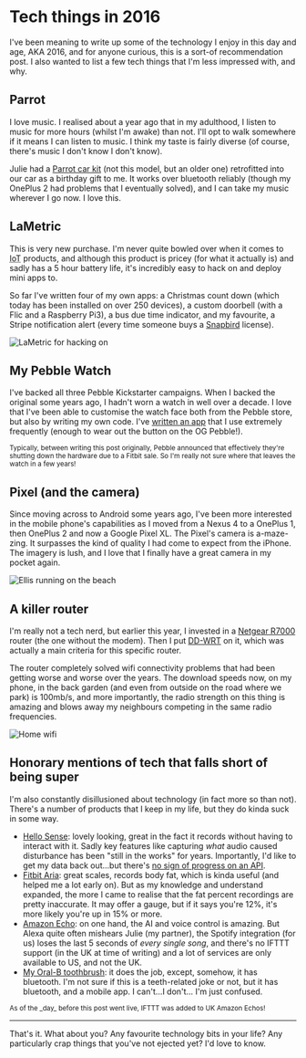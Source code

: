 # Tech things in 2016

I've been meaning to write up some of the technology I enjoy in this day and age, AKA 2016, and for anyone curious, this is a sort-of recommendation post. I also wanted to list a few tech things that I'm less impressed with, and why.

<!--more-->

## Parrot

I love music. I realised about a year ago that in my adulthood, I listen to music for more hours (whilst I'm awake) than not. I'll opt to walk somewhere if it means I can listen to music. I think my taste is fairly diverse (of course, there's music I don't know I don't know).

Julie had a [Parrot car kit](https://www.parrot.com/uk/car-kits/parrot-mki-9100#parrot-mki-9100) (not this model, but an older one) retrofitted into our car as a birthday gift to me. It works over bluetooth reliably (though my OnePlus 2 had problems that I eventually solved), and I can take my music wherever I go now. I love this.

## LaMetric


This is very new purchase. I'm never quite bowled over when it comes to <abbr title="Internet of Things">IoT</abbr> products, and although this product is pricey (for what it actually is) and sadly has a 5 hour battery life, it's incredibly easy to hack on and deploy mini apps to.

So far I've written four of my own apps: a Christmas count down (which today has been installed on over 250 devices), a custom doorbell (with a Flic and a Raspberry Pi3), a bus due time indicator, and my favourite, a Stripe notification alert (every time someone buys a [Snapbird](https://snapbird.org) license).

![LaMetric for hacking on](/images/doorbell.jpg)

## My Pebble Watch

I've backed all three Pebble Kickstarter campaigns. When I backed the original some years ago, I hadn't worn a watch in well over a decade. I love that I've been able to customise the watch face both from the Pebble store, but also by writing my own code. I've [written an app](http://remy.github.io/rest/) that I use extremely frequently (enough to wear out the button on the OG Pebble!).

<small>Typically, between writing this post originally, Pebble announced that effectively they're shutting down the hardware due to a Fitbit sale. So I'm really not sure where that leaves the watch in a few years!</small>

## Pixel (and the camera)

Since moving across to Android some years ago, I've been more interested in the mobile phone's capabilities as I moved from a Nexus 4 to a OnePlus 1, then OnePlus 2 and now a Google Pixel XL. The Pixel's camera is a-maze-zing. It surpasses the kind of quality I had come to expect from the iPhone. The imagery is lush, and I love that I finally have a great camera in my pocket again.

![Ellis running on the beach](/images/ellis-on-beach.jpg)

## A killer router

I'm really not a tech nerd, but earlier this year, I invested in a [Netgear R7000](http://www.netgear.co.uk/home/products/networking/wifi-routers/R7000.aspx) router (the one without the modem). Then I put [DD-WRT](https://www.dd-wrt.com/site/) on it, which was actually a main criteria for this specific router.

The router completely solved wifi connectivity problems that had been getting worse and worse over the years. The download speeds now, on my phone, in the back garden (and even from outside on the road where we park) is 100mb/s, and more importantly, the radio strength on this thing is amazing and blows away my neighbours competing in the same radio frequencies.

![Home wifi](/images/wifi-at-home.jpg)

## Honorary mentions of tech that falls short of being super

I'm also constantly disillusioned about technology (in fact more so than not). There's a number of products that I keep in my life, but they do kinda suck in some way.

- [Hello Sense](https://hello.is/): lovely looking, great in the fact it records without having to interact with it. Sadly key features like capturing _what_ audio caused disturbance has been "still in the works" for years. Importantly, I'd like to get my data back out…but there's [no sign of progress on an API](https://twitter.com/rem/status/804827255717396481).
- [Fitbit Aria](https://www.fitbit.com/uk/aria): great scales, records body fat, which is kinda useful (and helped me a lot early on). But as my knowledge and understand expanded, the more I came to realise that the fat percent recordings are pretty inaccurate. It may offer a gauge, but if it says you're 12%, it's more likely you're up in 15% or more.
- [Amazon Echo](https://amazon.com/echo): on one hand, the AI and voice control is amazing. But Alexa quite often mishears Julie (my partner), the Spotify integration (for us) loses the last 5 seconds of *every single song*, and there's no IFTTT support (in the UK at time of writing) and a lot of services are only available to US, and not the UK.
- [My Oral-B toothbrush](https://www.oralb.co.uk/en-gb/products/electric-toothbrushes/smartseries-6000-crossaction-rechargeable-bluetooth): it does the job, except, somehow, it has bluetooth. I'm not sure if this is a teeth-related joke or not, but it has bluetooth, and a mobile app. I can't…I don't… I'm just confused.

<p class="update"><small>As of the _day_ before this post went live, IFTTT was added to UK Amazon Echos!</small></p>

---

That's it. What about you? Any favourite technology bits in your life? Any particularly crap things that you've not ejected yet? I'd love to know.
